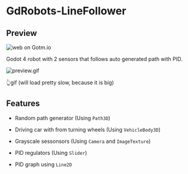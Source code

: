 # GdRobots-LineFollower

## Preview
![web on Gotm.io](https://gotm.io/lukinggames/gdrobots-linefollower)

 Godot 4 robot with 2 sensors that follows auto generated path with PID.

![preview.gif](preview.gif)

👆gif (will load pretty slow, because it is big)

## Features

- Random path generator (Using `Path3D`)

- Driving car with from turning wheels (Using `VehicleBody3D`)

- Grayscale sessonsors (Using `Camera` and `ImageTexture`)

- PID regulators (Using `Slider`)

- PID graph using `Line2D` 
